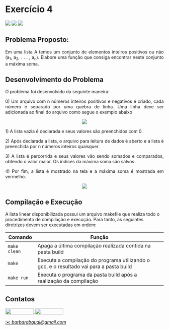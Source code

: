 # Exercício 4

<div style="display: inline-block;">
<img src="https://img.shields.io/badge/C-00599C?style=for-the-badge&logo=c&logoColor=white"/> 
<img src="https://img.shields.io/badge/Visual_Studio_Code-0078D4?style=for-the-badge&logo=visual%20studio%20code&logoColor=white"/> 
<img src="https://img.shields.io/badge/Ubuntu-E95420?style=for-the-badge&logo=ubuntu&logoColor=white"/> 
</a> 
</div>
  
## Problema Proposto:

<p align="justify"> Em uma lista A temos um conjunto de elementos inteiros positivos ou não (a<sub>1</sub>, a<sub>2</sub>, . . . , a<sub>n</sub>). Elabore uma função que consiga encontrar neste conjunto a máxima soma. </p>

## Desenvolvimento do Problema

<p align="justify"> O problema foi desenvolvido da seguinte maneira: </p>

<p align="justify"> 0) Um arquivo com n números inteiros positivos e negativos é criado, cada número é separado por uma quebra de linha. Uma linha deve ser adicionada ao final do arquivo como segue o exemplo abaixo
  
 <p align="center">
<img src= https://github.com/barbrina/AEDS-I/blob/master/Tipos%20de%20Dados%20Lista/Exerc%C3%ADcio%204/img/Arquivo.PNG>
</p>

<p align="justify"> 1) A lista vazia é declarada e seus valores são preenchidos com 0.

<p align="justify"> 2) Após declarada a lista, o arquivo para leitura de dados é aberto e a lista é preenchida por n números inteiros quaisquer.

<p align="justify"> 3) A lista é percorrida e seus valores vão sendo somados e comparados, obtendo o valor maior. Os índices da máxima soma são salvos.
  
<p align="justify"> 4) Por fim, a lista é mostrado na tela e a máxima soma é mostrada em vermelho. 
  
<p align="center">
<img src= https://github.com/barbrina/AEDS-I/blob/master/Tipos%20de%20Dados%20Lista/Exerc%C3%ADcio%204/img/Lista%20N%C3%BAmeros.png>
</p>

## Compilação e Execução

A lista linear disponibilizada possui um arquivo makefile que realiza todo o procedimento de compilação e execução. Para tanto, as seguintes diretrizes devem ser executadas em ordem:


| Comando                |  Função                                                                                           |                     
| -----------------------| ------------------------------------------------------------------------------------------------- |
|  `make clean`          | Apaga a última compilação realizada contida na pasta build                                        |
|  `make`                | Executa a compilação do programa utilizando o gcc, e o resultado vai para a pasta build           |
|  `make run`            | Executa o programa da pasta build após a realização da compilação                                 |

## Contatos

<div style="display: inline-block;">
<a href="https://t.me/barbrinas">
<img align="center" height="20px" width="90px" src="https://img.shields.io/badge/Telegram-2CA5E0?style=for-the-badge&logo=telegram&logoColor=white"/> 
</a>

<a href="https://www.linkedin.com/in/barbara-gualberto/">
<img align="center" height="20px" width="90px" src="https://img.shields.io/badge/LinkedIn-0077B5?style=for-the-badge&logo=linkedin&logoColor=white"/>
</a>

</div>

<p> </p>


<a style="color:black" href="mailto:barbarabgual@gmail.com?subject=[GitHub]%20Lista%20Linear">
✉️ <i>barbarabgual@gmail.com</i>
</a>
